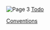 ![Page 3](https://github.com/Bambou72/VoxelPrototype/assets/82939192/9e958c03-63ba-43d9-8266-cea14176438b)
[Todo](TODO.md)  

[Conventions](Conventions.md)
